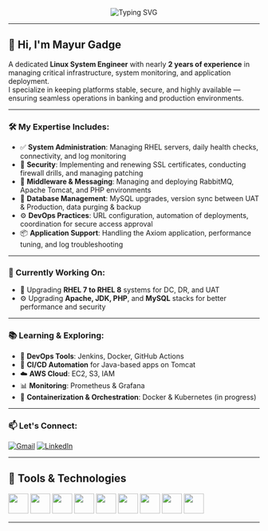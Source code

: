 <p align="center">
  <img src="https://readme-typing-svg.demolab.com?font=Fira+Code&size=24&pause=1000&center=true&vCenter=true&width=500&lines=Learning+DevOps+Tools" alt="Typing SVG" />
</p>



---

## 👋 Hi, I'm Mayur Gadge

A dedicated **Linux System Engineer** with nearly **2 years of experience** in managing critical infrastructure, system monitoring, and application deployment.  
I specialize in keeping platforms stable, secure, and highly available — ensuring seamless operations in banking and production environments.

---

### 🛠️ My Expertise Includes:

- ✅ **System Administration**: Managing RHEL servers, daily health checks, connectivity, and log monitoring  
- 🔐 **Security**: Implementing and renewing SSL certificates, conducting firewall drills, and managing patching  
- 🐇 **Middleware & Messaging**: Managing and deploying RabbitMQ, Apache Tomcat, and PHP environments  
- 🔁 **Database Management**: MySQL upgrades, version sync between UAT & Production, data purging & backup  
- ⚙️ **DevOps Practices**: URL configuration, automation of deployments, coordination for secure access approval  
- 📦 **Application Support**: Handling the Axiom application, performance tuning, and log troubleshooting  

---

### 🔧 Currently Working On:

- 🔄 Upgrading **RHEL 7 to RHEL 8** systems for DC, DR, and UAT  
- ⚙️ Upgrading **Apache, JDK, PHP**, and **MySQL** stacks for better performance and security  

---

### 📚 Learning & Exploring:

- 🔧 **DevOps Tools**: Jenkins, Docker, GitHub Actions  
- 🚀 **CI/CD Automation** for Java-based apps on Tomcat  
- ☁️ **AWS Cloud**: EC2, S3, IAM  
- 📊 **Monitoring**: Prometheus & Grafana  
- 🐳 **Containerization & Orchestration**: Docker & Kubernetes (in progress)  

---

### 📫 Let's Connect:

[![Gmail](https://img.shields.io/badge/Gmail-D14836?style=for-the-badge&logo=gmail&logoColor=white)](mailto:your-email@gmail.com)
[![LinkedIn](https://img.shields.io/badge/LinkedIn-0A66C2?style=for-the-badge&logo=linkedin&logoColor=white)](https://linkedin.com/in/your-profile)

---


## 🚀 Tools & Technologies

<p align="left">
  <img src="https://cdn.jsdelivr.net/gh/devicons/devicon/icons/linux/linux-original.svg" width="40" />
  <img src="https://cdn.jsdelivr.net/gh/devicons/devicon/icons/bash/bash-original.svg" width="40" />
  <img src="https://cdn.jsdelivr.net/gh/devicons/devicon/icons/git/git-original.svg" width="40" />
  <img src="https://cdn.jsdelivr.net/gh/devicons/devicon/icons/github/github-original.svg" width="40" />
  <img src="https://cdn.jsdelivr.net/gh/devicons/devicon/icons/docker/docker-original.svg" width="40" />
  <img src="https://cdn.jsdelivr.net/gh/devicons/devicon/icons/jenkins/jenkins-original.svg" width="40" />
  <img src="https://cdn.jsdelivr.net/gh/devicons/devicon/icons/java/java-original.svg" width="40" />
  <img src="https://cdn.jsdelivr.net/gh/devicons/devicon/icons/tomcat/tomcat-original.svg" width="40" />
  <img src="https://cdn.jsdelivr.net/gh/devicons/devicon/icons/amazonwebservices/amazonwebservices-original.svg" width="40" />
</p>


---


